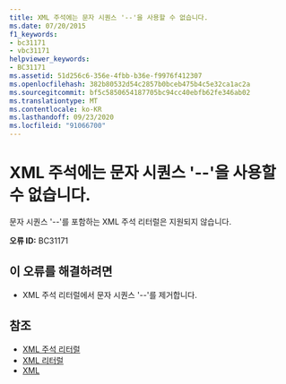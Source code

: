 ```yaml
---
title: XML 주석에는 문자 시퀀스 '--'을 사용할 수 없습니다.
ms.date: 07/20/2015
f1_keywords:
- bc31171
- vbc31171
helpviewer_keywords:
- BC31171
ms.assetid: 51d256c6-356e-4fbb-b36e-f9976f412307
ms.openlocfilehash: 382b80532d54c2857b0bceb475b4c5e32ca1ac2a
ms.sourcegitcommit: bf5c5850654187705bc94cc40ebfb62fe346ab02
ms.translationtype: MT
ms.contentlocale: ko-KR
ms.lasthandoff: 09/23/2020
ms.locfileid: "91066700"
---
```

# <a name="character-sequence----is-not-allowed-in-an-xml-comment"></a>XML 주석에는 문자 시퀀스 '--'을 사용할 수 없습니다.

문자 시퀀스 '--'를 포함하는 XML 주석 리터럴은 지원되지 않습니다.  
  
 **오류 ID:** BC31171  
  
## <a name="to-correct-this-error"></a>이 오류를 해결하려면  
  
- XML 주석 리터럴에서 문자 시퀀스 '--'를 제거합니다.  
  
## <a name="see-also"></a>참조

- [XML 주석 리터럴](../language-reference/xml-literals/xml-comment-literal.md)
- [XML 리터럴](../language-reference/xml-literals/index.md)
- [XML](../programming-guide/language-features/xml/index.md)
